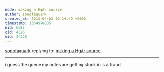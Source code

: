 ```yaml
---
node: making a HgAr source
author: sonofaquark
created_at: 2013-04-03 03:14:45 +0000
timestamp: 1364958885
nid: 6622
cid: 4326
uid: 54330
---
```




[sonofaquark](../profile/sonofaquark) replying to: [making a HgAr source](../notes/sonofaquark/3-30-2013/making-hgar-source)

----
i guess the queue my notes are getting stuck in is a fraud